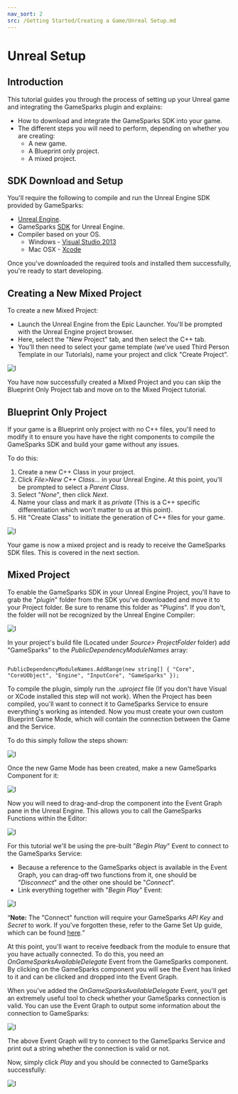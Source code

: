 ```yaml
---
nav_sort: 2
src: /Getting Started/Creating a Game/Unreal Setup.md
---
```


# Unreal Setup

## Introduction

This tutorial guides you through the process of setting up your Unreal game and integrating the GameSparks plugin and explains:
* How to download and integrate the GameSparks SDK into your game.
* The different steps you will need to perform, depending on whether you are creating:
  * A new game.
  * A Blueprint only project.
  * A mixed project.

## SDK Download and Setup

You'll require the following to compile and run the Unreal Engine SDK provided by GameSparks:

  * [Unreal Engine](https://www.unrealengine.com/dashboard).
  * GameSparks [SDK](https://bitbucket.org/gamesparks/gamesparks-cpp-unreal/downloads) for Unreal Engine.
  * Compiler based on your OS.
    * Windows - [Visual Studio 2013](https://www.visualstudio.com/en-us/downloads/download-visual-studio-vs.aspx)
    * Mac OSX - [Xcode](https://developer.apple.com/xcode/download/)

Once you've downloaded the required tools and installed them successfully, you're ready to start developing.

## Creating a New Mixed Project

To create a new Mixed Project:
* Launch the Unreal Engine from the Epic Launcher. You'll be prompted with the Unreal Engine project browser.
* Here, select the "New Project" tab, and then select the C++ tab.
* You'll then need to select your game template (we've used Third Person Template in our Tutorials), name your project and click "Create Project".

![l](img/UR/1.jpg)

You have now successfully created a Mixed Project and you can skip the Blueprint Only Project tab and move on to the Mixed Project tutorial.


## Blueprint Only Project

If your game is a Blueprint only project with no C++ files, you'll need to modify it to ensure you have have the right components to compile the GameSparks SDK and build your game without any issues.

To do this:
1. Create a new C++ Class in your project.
2. Click *File>New C++ Class...* in your Unreal Engine. At this point, you'll be prompted to select a *Parent Class*.
3. Select "*None*", then click *Next*.
4. Name your class and mark it as *private* (This is a C++ specific differentiation which won’t matter to us at this point).
5. Hit "Create Class" to initiate the generation of C++ files for your game.

![l](img/UR/2.gif)

Your game is now a mixed project and is ready to receive the GameSparks SDK files. This is covered in the next section.

## Mixed Project

To enable the GameSparks SDK in your Unreal Engine Project, you'll have to grab the "*plugin*" folder from the SDK you've downloaded and move it to your Project folder. Be sure to rename this folder as "*Plugins*". If you don't, the folder will not be recognized by the Unreal Engine Compiler:

![l](img/UR/3.png)

In your project's build file (Located under *Source> ProjectFolder* folder) add "GameSparks" to the *PublicDependencyModuleNames* array:

```

PublicDependencyModuleNames.AddRange(new string[] { "Core", "CoreUObject", "Engine", "InputCore", "GameSparks" });

```

To compile the plugin, simply run the *.uproject* file (If you don't have Visual or XCode installed this step will not work). When the Project has been compiled, you'll want to connect it to GameSparks Service to ensure everything's working as intended. Now you must create your own custom Blueprint Game Mode, which will contain the connection between the Game and the Service.

To do this simply follow the steps shown:

![l](img/UR/4.png)

Once the new Game Mode has been created, make a new GameSparks Component for it:

![l](img/UR/5.png)

Now you will need to drag-and-drop the component into the Event Graph pane in the Unreal Engine. This allows you to call the GameSparks Functions within the Editor:

![l](img/UR/6.png)

For this tutorial we'll be using the pre-built "*Begin Play*" Event to connect to the GameSparks Service:
* Because a reference to the GameSparks object is available in the Event Graph, you can drag-off two functions from it, one should be "*Disconnect*" and the other one should be "*Connect*".
* Link everything together with "*Begin Play*" Event:

![l](img/UR/7.png)

<q>**Note:** The "Connect" function will require your GameSparks *API* *Key* and *Secret* to work. If you've forgotten these, refer to the Game Set Up guide, which can be found [here](./README.md).</q>

At this point, you'll want to receive feedback from the module to ensure that you have actually connected. To do this, you need an *OnGameSparksAvailableDelegate* Event from the GameSparks component. By clicking on the GameSparks component you will see the Event has linked to it and can be clicked and dropped into the Event Graph.

When you've added the *OnGameSparksAvailableDelegate* Event, you'll get an extremely useful tool to check whether your GameSparks connection is valid. You can use the Event Graph to output some information about the connection to GameSparks:

![l](img/UR/8.png)

The above Event Graph will try to connect to the GameSparks Service and print out a string whether the connection is valid or not.

Now, simply click *Play* and you should be connected to GameSparks successfully:

![l](img/UR/9.png)
